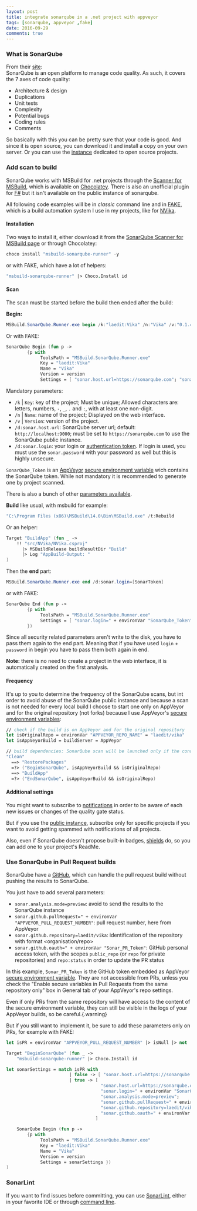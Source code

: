 ```yaml
---
layout: post
title: integrate sonarqube in a .net project with appveyor
tags: [sonarqube, appveyor ,fake]
date: 2016-09-29
comments: true
---
```


### What is SonarQube

From their [site](http://www.sonarqube.org/):  
SonarQube is an open platform to manage code quality. As such, it covers the 7 axes of code quality:

- Architecture & design
- Duplications
- Unit tests
- Complexity
- Potential bugs
- Coding rules
- Comments

So basically with this you can be pretty sure that your code is good.
And since it is open source, you can download it and install a copy on your own server.
Or you can use the [instance](https://sonarqube.com) dedicated to open source projects.

### Add scan to build

SonarQube works with MSBuild for .net projects through the [Scanner for MSBuild](http://docs.sonarqube.org/display/SCAN/Analyzing+with+SonarQube+Scanner+for+MSBuild), which is available on [Chocolatey](https://chocolatey.org/packages/msbuild-sonarqube-runner). There is also an unofficial plugin for [F#](https://github.com/jmecsoftware/sonar-fsharp-plugin) but it isn't available on the public instance of sonarqube.

All following code examples will be in *classic* command line and in [FAKE](http://fsharp.github.io/FAKE/), which is a build automation system I use in my projects, like for [NVika](https://github.com/laedit/vika/blob/master/build/build.fsx).

#### Installation

Two ways to install it, either download it from the [SonarQube Scanner for MSBuild page](http://docs.sonarqube.org/display/SCAN/Analyzing+with+SonarQube+Scanner+for+MSBuild) or through Chocolatey:

``` PowerShell
choco install "msbuild-sonarqube-runner" -y
```

or with FAKE, which have a lot of helpers:

``` fsharp
"msbuild-sonarqube-runner" |> Choco.Install id
```

#### Scan

The scan must be started before the build then ended after the build:

**Begin:**

``` PowerShell
MSBuild.SonarQube.Runner.exe begin /k:"laedit:Vika" /n:"Vika" /v:"0.1.4" /d:sonar.host.url=https://sonarqube.com /d:sonar.login=[SonarToken]
```

Or with FAKE:

``` fsharp
SonarQube Begin (fun p ->
        {p with
             ToolsPath = "MSBuild.SonarQube.Runner.exe"
             Key = "laedit:Vika"
             Name = "Vika"
             Version = version
             Settings = [ "sonar.host.url=https://sonarqube.com"; "sonar.login=" + environVar "SonarQube_Token" ] })
```

Mandatory parameters:

- `/k` | `Key`: key of the project; Must be unique; Allowed characters are: letters, numbers, `-`, `_`, `.` and `:`, with at least one non-digit.
- `/n` | `Name`: name of the project; Displayed on the web interface.
- `/v` | `Version`: version of the project.
- `/d:sonar.host.url`: SonarQube server url; default: `http://localhost:9000`; must be set to `https://sonarqube.com` to use the SonarQube public instance.
- `/d:sonar.login`: your login or [authentication token](docs.sonarqube.org/display/SONAR/User+Token). If login is used, you must use the `sonar.password` with your password as well but this is highly unsecure.

`SonarQube_Token` is an [AppVeyor](https://www.appveyor.com/) [secure environment variable](https://www.appveyor.com/docs/build-configuration/#secure-variables) wich contains the SonarQube token. While not mandatory it is recommended to generate one by project scanned.

There is also a bunch of other [parameters available](http://docs.sonarqube.org/display/SONAR/Analysis+Parameters).

**Build** like usual, with msbuild for example:

``` PowerShell
"C:\Program Files (x86)\MSBuild\14.0\Bin\MSBuild.exe" /t:Rebuild
```

Or an helper:

``` fsharp
Target "BuildApp" (fun _ ->
    !! "src/NVika/NVika.csproj"
      |> MSBuildRelease buildResultDir "Build"
      |> Log "AppBuild-Output: "
)
```

Then the **end** part:

``` PowerShell
MSBuild.SonarQube.Runner.exe end /d:sonar.login=[SonarToken]
```

or with FAKE:

``` fsharp
SonarQube End (fun p ->
        {p with
             ToolsPath = "MSBuild.SonarQube.Runner.exe"
             Settings = [ "sonar.login=" + environVar "SonarQube_Token" ]
        })
```

Since all security related parameters aren't write to the disk, you have to pass them again to the end part. Meaning that if you have used `login` + `password` in begin you have to pass them both again in end.

**Note:** there is no need to create a project in the web interface, it is automatically created on the first analysis.

#### Frequency

It's up to you to determine the frequency of the SonarQube scans, but int order to avoid abuse of the SonarQube public instance and because a scan is not needed for every local build I choose to start one only on AppVeyor and for the original repository (not forks) because I use AppVeyor's [secure environment variables](https://www.appveyor.com/docs/build-configuration/#secure-variables):

``` fsharp
// check if the build is on AppVeyor and for the original repository
let isOriginalRepo = environVar "APPVEYOR_REPO_NAME" = "laedit/vika"
let isAppVeyorBuild = buildServer = AppVeyor

// build dependencies: SonarQube scan will be launched only if the condition is true
"Clean"
  ==> "RestorePackages"
  =?> ("BeginSonarQube", isAppVeyorBuild && isOriginalRepo)
  ==> "BuildApp"
  =?> ("EndSonarQube", isAppVeyorBuild && isOriginalRepo)
```

#### Additional settings

You might want to subscribe to [notifications](http://docs.sonarqube.org/display/SONAR/Notifications+-+Administration) in order to be aware of each new issues or changes of the quality gate status.


But if you use the [public instance](https://sonarqube.com), subscribe only for specific projects if you want to avoid getting spammed with notifications of all projects.

Also, even if SonarQube doesn't propose built-in badges, [shields](http://shields.io/) do, so you can add one to your project's ReadMe.

### Use SonarQube in Pull Request builds

SonarQube have a [GitHub](http://docs.sonarqube.org/display/PLUG/GitHub+Plugin), which can handle the pull request build without pushing the results to SonarQube.

You just have to add several parameters:

- `sonar.analysis.mode=preview`: avoid to send the results to the SonarQube instance
- `sonar.github.pullRequest=" + environVar "APPVEYOR_PULL_REQUEST_NUMBER"`: pull request number, here from AppVeyor
- `sonar.github.repository=laedit/vika`: identification of the repository with format <organisation/repo>
- `sonar.github.oauth=" + environVar "Sonar_PR_Token"`: GitHub personal access token, with the scopes `public_repo` (or `repo` for private repositories) and `repo:status` in order to update the PR status

In this example, `Sonar_PR_Token` is the GitHub token embedded as AppVeyor [secure environment variable](https://www.appveyor.com/docs/build-configuration/#secure-variables). They are not accessible from PRs, unless you check the "Enable secure variables in Pull Requests from the same repository only" box in General tab of your AppVeyor's repo settings.

Even if only PRs from the same repository will have access to the content of the secure environment variable, they can still be visible in the logs of your AppVeyor builds, so be careful.{.warning}

But if you still want to implement it, be sure to add these parameters only on PRs, for example with FAKE:

``` fsharp
let isPR = environVar "APPVEYOR_PULL_REQUEST_NUMBER" |> isNull |> not

Target "BeginSonarQube" (fun _ ->
    "msbuild-sonarqube-runner" |> Choco.Install id

let sonarSettings = match isPR with
                        | false -> [ "sonar.host.url=https://sonarqube.com"; "sonar.login=" + environVar "SonarQube_Token" ]
                        | true -> [
                                    "sonar.host.url=https://sonarqube.com";
                                    "sonar.login=" + environVar "SonarQube_Token";
                                    "sonar.analysis.mode=preview";
                                    "sonar.github.pullRequest=" + environVar "APPVEYOR_PULL_REQUEST_NUMBER";
                                    "sonar.github.repository=laedit/vika";
                                    "sonar.github.oauth=" + environVar "Sonar_PR_Token"
                                  ]

    SonarQube Begin (fun p ->
        {p with
             ToolsPath = "MSBuild.SonarQube.Runner.exe"
             Key = "laedit:Vika"
             Name = "Vika"
             Version = version
             Settings = sonarSettings })
)
```

### SonarLint

If you want to find issues before committing, you can use [SonarLint](http://www.sonarlint.org/), either in your favorite IDE or through [command line](http://www.sonarlint.org/commandline/).